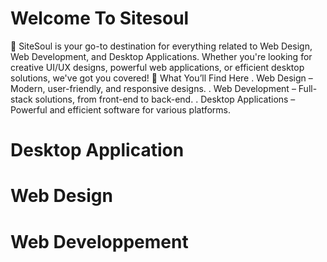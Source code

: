 # Welcome To Sitesoul
🚀 SiteSoul is your go-to destination for everything related to Web Design, Web Development, and Desktop Applications. Whether you're looking for creative UI/UX designs, powerful web applications, or efficient desktop solutions, we've got you covered!
🔹 What You’ll Find Here
  . Web Design – Modern, user-friendly, and responsive designs.
  . Web Development – Full-stack solutions, from front-end to back-end.
  . Desktop Applications – Powerful and efficient software for various platforms.
# Desktop Application
# Web Design
# Web Developpement
